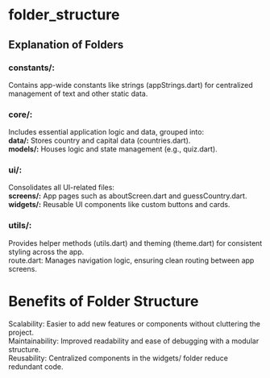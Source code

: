 # folder_structure

## Explanation of Folders<br>

### constants/: <br>
Contains app-wide constants like strings (appStrings.dart) for centralized management of text and other static data.<br>
### core/: <br>
Includes essential application logic and data, grouped into:<br>
**data/:** Stores country and capital data (countries.dart).<br>
**models/:** Houses logic and state management (e.g., quiz.dart).<br>
### ui/: <br>
Consolidates all UI-related files:<br>
**screens/:** App pages such as aboutScreen.dart and guessCountry.dart.<br>
**widgets/:** Reusable UI components like custom buttons and cards.<br>
### utils/:<br> 
Provides helper methods (utils.dart) and theming (theme.dart) for consistent styling across the app.<br>
route.dart: Manages navigation logic, ensuring clean routing between app screens.<br>



# Benefits of Folder Structure

Scalability: Easier to add new features or components without cluttering the project.<br>
Maintainability: Improved readability and ease of debugging with a modular structure.<br>
Reusability: Centralized components in the widgets/ folder reduce redundant code.
